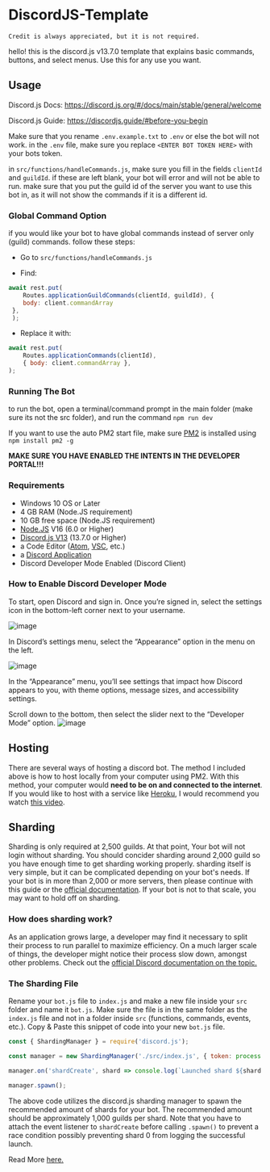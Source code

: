 ﻿# DiscordJS-Template
 
 `Credit is always appreciated, but it is not required.`
 
 hello! this is the discord.js v13.7.0 template that explains basic commands, buttons, and select menus. Use this for any use you want.
 
 ## Usage
 
 Discord.js Docs: https://discord.js.org/#/docs/main/stable/general/welcome
 
 Discord.js Guide: https://discordjs.guide/#before-you-begin
 
Make sure that you rename `.env.example.txt` to `.env` or else the bot will not work. in the `.env` file, make sure you replace `<ENTER BOT TOKEN HERE>` with your bots token. 

in `src/functions/handleCommands.js`, make sure you fill in the fields `clientId` and `guildId`. if these are left blank, your bot will error and will not be able to run. make sure that you put the guild id of the server you want to use this bot in, as it will not show the commands if it is a different id.

### Global Command Option

if you would like your bot to have global commands instead of server only (guild) commands. follow these steps:

* Go to `src/functions/handleCommands.js`

* Find:
```js
await rest.put(
    Routes.applicationGuildCommands(clientId, guildId), {
    body: client.commandArray
 },
 );
```
* Replace it with:
```js
await rest.put(
	Routes.applicationCommands(clientId),
	{ body: client.commandArray },
);
```

### Running The Bot

to run the bot, open a terminal/command prompt in the main folder (make sure its not the src folder), and run the command `npm run dev`

If you want to use the auto PM2 start file, make sure [PM2](https://pm2.keymetrics.io) is installed using `npm install pm2 -g`

**MAKE SURE YOU HAVE ENABLED THE INTENTS IN THE DEVELOPER PORTAL!!!**

### Requirements
* Windows 10 OS or Later
* 4 GB RAM (Node.JS requirement)
* 10 GB free space (Node.JS requirement)
* [Node.JS](https://nodejs.org/en/) V16 (6.0 or Higher)
* [Discord.js V13](https://discord.js.org/#/) (13.7.0 or Higher)
* a Code Editor ([Atom](https://atom.io), [VSC](https://code.visualstudio.com), etc.)
* a [Discord Application](https://discord.com/developers/applications)
* Discord Developer Mode Enabled (Discord Client)
### How to Enable Discord Developer Mode
To start, open Discord and sign in. Once you’re signed in, select the settings icon in the bottom-left corner next to your username.

![image](https://user-images.githubusercontent.com/70042305/171981758-f5e08d99-8565-4705-8802-0ffb464e7dc4.png)

In Discord’s settings menu, select the “Appearance” option in the menu on the left.

![image](https://user-images.githubusercontent.com/70042305/171981782-cf729b2f-8524-47fe-bd5c-3c3baf274583.png)

In the “Appearance” menu, you’ll see settings that impact how Discord appears to you, with theme options, message sizes, and accessibility settings.


Scroll down to the bottom, then select the slider next to the “Developer Mode” option.
![image](https://user-images.githubusercontent.com/70042305/171981833-1c809a74-9114-4385-ab01-a85d2d1cae3c.png)

## Hosting

There are several ways of hosting a discord bot. The method I included above is how to host locally from your computer using PM2. With this method, your computer would **need to be on and connected to the internet**. If you would like to host with a service like [Heroku](heroku.com), I would recommend you watch [this video](https://www.youtube.com/watch?v=uH3nWjql2IE).

## Sharding

Sharding is only required at 2,500 guilds. At that point, Your bot will not login without sharding. You should concider sharding around 2,000 guild so you have enough time to get sharding working properly. sharding itself is very simple, but it can be complicated depending on your bot's needs. If your bot is in more than 2,000 or more servers, then please continue with this guide or the [official documentation](https://discordjs.guide/sharding/#when-to-shard). If your bot is not to that scale, you may want to hold off on sharding.

### How does sharding work?

As an application grows large, a developer may find it necessary to split their process to run parallel to maximize efficiency. On a much larger scale of things, the developer might notice their process slow down, amongst other problems. Check out the [official Discord documentation on the topic.](https://discord.com/developers/docs/topics/gateway#sharding)

### The Sharding File

Rename your `bot.js` file to `index.js` and make a new file inside your `src` folder and name it `bot.js`. Make sure the file is in the same folder as the `index.js` file and not in a folder inside `src` (functions, commands, events, etc.). Copy & Paste this snippet of code into your new `bot.js` file.
```js
const { ShardingManager } = require('discord.js');

const manager = new ShardingManager('./src/index.js', { token: process.env.TOKEN });

manager.on('shardCreate', shard => console.log(`Launched shard ${shard.id}`));

manager.spawn();
```
The above code utilizes the discord.js sharding manager to spawn the recommended amount of shards for your bot. The recommended amount should be approximately 1,000 guilds per shard. Note that you have to attach the event listener to `shardCreate` before calling `.spawn()` to prevent a race condition possibly preventing shard 0 from logging the successful launch.

Read More [here.](https://discordjs.guide/sharding/#getting-started-1)
